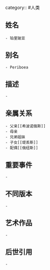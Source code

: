 category:: #人类
## 姓名
	- 珀里玻亚
## 别名
	- Periboea
## 描述
	-
## 亲属关系
	- 父亲[[希波诺俄斯]]
	- 母亲
	- 兄弟姐妹
	- 子女[[堤丢斯]]
	- 配偶[[俄纽斯]]
## 重要事件
	-
## 不同版本
	-
## 艺术作品
	-
## 后世引用
	-
